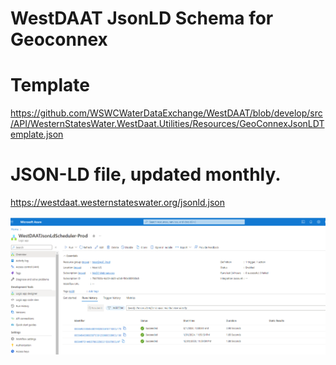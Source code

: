 # WestDAAT JsonLD Schema for Geoconnex

# Template
https://github.com/WSWCWaterDataExchange/WestDAAT/blob/develop/src/API/WesternStatesWater.WestDaat.Utilities/Resources/GeoConnexJsonLDTemplate.json

# JSON-LD file, updated monthly.
https://westdaat.westernstateswater.org/jsonld.json




![Test Image 4](https://github.com/WSWCWaterDataExchange/WaDE-Side-Projects/blob/main/JsonLD_Geoconnex/Azure_function.png)

